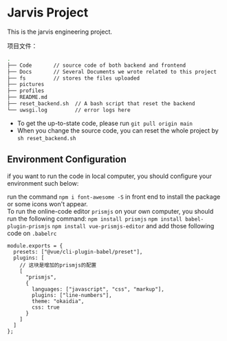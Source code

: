 # Jarvis Project
This is the jarvis engineering project. 

项目文件：

```bash
.
├── Code       // source code of both backend and frontend
├── Docs	   // Several Documents we wrote related to this project
├── fs		   // stores the files uploaded
├── pictures   
├── profiles
├── README.md
├── reset_backend.sh  // A bash script that reset the backend
└── uwsgi.log		  // error logs here
```

+ To get the up-to-state code, please run `git pull origin main`
+ When you change the source code, you can reset the whole project by `sh reset_backend.sh`


## Environment Configuration
if you want to run the code in local computer, you should configure your environment such below:

run the command `npm i font-awesome -S` in front end to install the package or some icons won't appear.  
To run the online-code editor `prismjs` on your own computer, you should run the following command:
`npm install prismjs`
`npm install babel-plugin-prismjs`
`npm install vue-prismjs-editor`
and add those following code on `.babelrc`
```
module.exports = {
  presets: ["@vue/cli-plugin-babel/preset"],
  plugins: [
    // 这块是增加的prismjs的配置
    [
      "prismjs",
      {
        languages: ["javascript", "css", "markup"],
        plugins: ["line-numbers"],
        theme: "okaidia",
        css: true
      }
    ]
  ]
};
```
